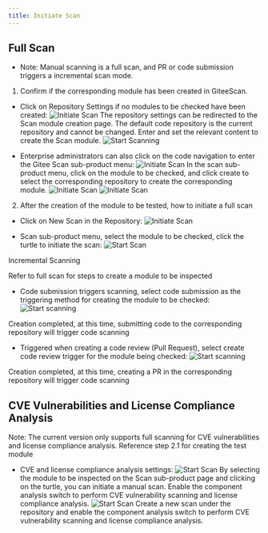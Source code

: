 ```yaml
---
title: Initiate Scan
---
```


## Full Scan

- Note: Manual scanning is a full scan, and PR or code submission triggers a incremental scan mode.

1. Confirm if the corresponding module has been created in GiteeScan.

- Click on Repository Settings if no modules to be checked have been created:
![Initiate Scan](./assets/scan-start-1.png)
The repository settings can be redirected to the Scan module creation page. The default code repository is the current repository and cannot be changed. Enter and set the relevant content to create the Scan module.
![Start Scanning](./assets/scan-start-2.png)

- Enterprise administrators can also click on the code navigation to enter the Gitee Scan sub-product menu:
![Initiate Scan](./assets/scan-start-3.png)
In the scan sub-product menu, click on the module to be checked, and click create to select the corresponding repository to create the corresponding module.
![Initiate Scan](./assets/scan-start-4.png)
![Initiate Scan](./assets/scan-start-5.png)

2. After the creation of the module to be tested, how to initiate a full scan

- Click on New Scan in the Repository:
![Initiate Scan](./assets/scan-start-6.png)

- Scan sub-product menu, select the module to be checked, click the turtle to initiate the scan:
![Start Scan](./assets/scan-start-7.png)

Incremental Scanning

Refer to full scan for steps to create a module to be inspected

- Code submission triggers scanning, select code submission as the triggering method for creating the module to be checked:
![Start scanning](./assets/scan-start-8.png)

Creation completed, at this time, submitting code to the corresponding repository will trigger code scanning

- Triggered when creating a code review (Pull Request), select create code review trigger for the module being checked:
![Start scanning](./assets/scan-start-9.png)

Creation completed, at this time, creating a PR in the corresponding repository will trigger code scanning

## CVE Vulnerabilities and License Compliance Analysis

Note: The current version only supports full scanning for CVE vulnerabilities and license compliance analysis.
Reference step 2.1 for creating the test module

- CVE and license compliance analysis settings:
![Start Scan](./assets/scan-start-10.png)
By selecting the module to be inspected on the Scan sub-product page and clicking on the turtle, you can initiate a manual scan. Enable the component analysis switch to perform CVE vulnerability scanning and license compliance analysis.
![Start Scan](./assets/scan-start-11.png)
Create a new scan under the repository and enable the component analysis switch to perform CVE vulnerability scanning and license compliance analysis.